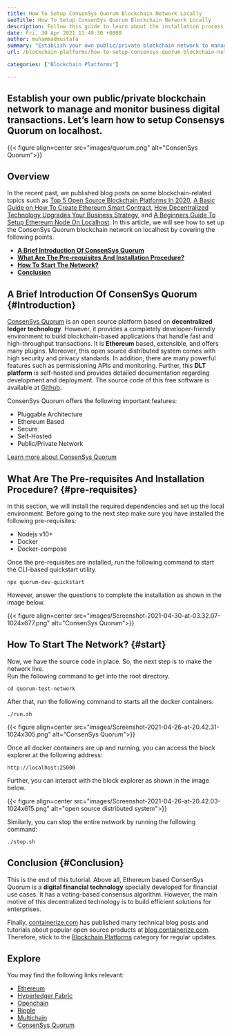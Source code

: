 ```yaml
---
title: How To Setup ConsenSys Quorum Blockchain Network Locally
seoTitle: How To Setup ConsenSys Quorum Blockchain Network Locally
description: Follow this guide to learn about the installation process of ConsenSys Quorum blockchain on localhost. ConsenSys Quorum is open source Etherum-based blockchain.
date: Fri, 30 Apr 2021 11:49:30 +0000
author: muhammadmustafa
summary: "Establish your own public/private blockchain network to manage and monitor business digital transactions. Let's learn how to setup Consensys Quorum on localhost."
url: /blockchain-platforms/how-to-setup-consensys-quorum-blockchain-network-locally/

categories: ['Blockchain Platforms']

---
```

## Establish your own public/private blockchain network to manage and monitor business digital transactions. Let’s learn how to setup Consensys Quorum on localhost.

{{< figure align=center src="images/quorum.png" alt="ConsenSys Quorum">}}  

## Overview

In the recent past, we published blog posts on some blockchain-related topics such as [Top 5 Open Source Blockchain Platforms In 2020][1], [A Basic Guide on How To Create Ethereum Smart Contract][2], [How Decentralized Technology Upgrades Your Business Strategy][3], and [A Beginners Guide To Setup Ethereum Node On Localhost][4]. In this article, we will see how to set up the ConsenSys Quorum blockchain network on localhost by covering the following points.

  * **[A Brief Introduction Of ConsenSys Quorum][5]**
  * **[What Are The Pre-requisites And **Installation Procedure**?][6]**
  * **[How To Start The Network?][7]**
  * **[Conclusion][8]**

## **A Brief Introduction Of ConsenSys Quorum** {#Introduction}

[ConsenSys Quorum][9] is an open source platform based on **decentralized ledger technology**. However, it provides a completely developer-friendly environment to build blockchain-based applications that handle fast and high-throughput transactions. It is **Ethereum** based, extensible, and offers many plugins. Moreover, this open source distributed system comes with high security and privacy standards. In addition, there are many powerful features such as permissioning APIs and monitoring. Further, this **DLT platform** is self-hosted and provides detailed documentation regarding development and deployment. The source code of this free software is available at [Github][10].

ConsenSys Quorum offers the following important features:

  * Pluggable Architecture
  * Ethereum Based
  * Secure
  * Self-Hosted 
  * Public/Private Network 

[Learn more about ConsenSys Quorum][11]

## ****What Are The Pre-requisites And Installation Procedure?**** {#pre-requisites}

In this section, we will install the required dependencies and set up the local environment. Before going to the next step make sure you have installed the following pre-requisites:

  * Nodejs v10+ 
  * Docker
  * Docker-compose 

Once the pre-requisites are installed, run the following command to start the CLI-based quickstart utility. 


```
npx quorum-dev-quickstart
```


However, answer the questions to complete the installation as shown in the image below.

{{< figure align=center src="images/Screenshot-2021-04-30-at-03.32.07-1024x677.png" alt="ConsenSys Quorum">}}  



## ****How To Start The Network?**** {#start}

Now, we have the source code in place. So, the next step is to make the network live.  
Run the following command to get into the root directory.


```
cd quorum-test-network
```


After that, run the following command to starts all the docker containers:


```
./run.sh
```


{{< figure align=center src="images/Screenshot-2021-04-26-at-20.42.31-1024x305.png" alt="ConsenSys Quorum">}}  

Once all docker containers are up and running, you can access the block explorer at the following address:


```
http://localhost:25000
```


[]()

Further, you can interact with the block explorer as shown in the image below.

{{< figure align=center src="images/Screenshot-2021-04-26-at-20.42.03-1024x615.png" alt="open source distributed system">}}  

Similarly, you can stop the entire network by running the following command:


```
./stop.sh 
```


## Conclusion {#Conclusion}

This is the end of this tutorial. Above all, Ethereum based ConsenSys Quorum is a **digital financial technology** specially developed for financial use cases. It has a voting-based consensus algorithm. However, the main motive of this decentralized technology is to build efficient solutions for enterprises. 

Finally, [containerize.com][12] has published many technical blog posts and tutorials about popular open source products at [blog.containerize.com][13]. Therefore, stick to the [Blockchain Platforms][14] category for regular updates.

## Explore

You may find the following links relevant:

  * [Ethereum][15]
  * [Hyperledger Fabric][16]
  * [Openchain][17]
  * [Ripple][18]
  * [Multichain][19]
  * [ConsenSys Quorum][9]

 [1]: https://blog.containerize.com/blockchain-platforms/top-5-open-source-blockchain-platforms-in-2020/

 [2]: https://blog.containerize.com/

 [3]: https://blog.containerize.com/2020/11/27/how-decentralized-technology-upgrades-your-business-strategy/
 [4]: https://blog.containerize.com/2020/12/23/a-beginners-guide-to-setup-ethereum-node-on-localhost/
 [5]: #Introduction
 [6]: #pre-requisites
 [7]: #start
 [8]: #Conclusion
 [9]: https://products.containerize.com/blockchain-platforms/consensys-quorum
 [10]: https://github.com/ConsenSys/quorum
 [11]: https://consensys.net/quorum/
 [12]: https://www.containerize.com/
 [13]: https://blog.containerize.com/
 [14]: https://products.containerize.com/blockchain-platforms/
 [15]: https://products.containerize.com/blockchain-platforms/ethereum
 [16]: https://products.containerize.com/blockchain-platforms/hyperledger-fabric
 [17]: https://products.containerize.com/blockchain-platforms/openchain
 [18]: https://products.containerize.com/blockchain-platforms/ripple
 [19]: https://products.containerize.com/blockchain-platforms/multichain